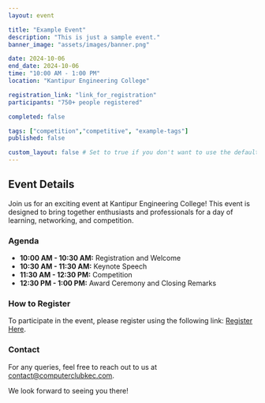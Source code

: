 ```yaml
---
layout: event

title: "Example Event"
description: "This is just a sample event."
banner_image: "assets/images/banner.png"

date: 2024-10-06
end_date: 2024-10-06
time: "10:00 AM - 1:00 PM"
location: "Kantipur Engineering College"

registration_link: "link_for_registration"
participants: "750+ people registered"

completed: false

tags: ["competition","competitive", "example-tags"]
published: false

custom_layout: false # Set to true if you don't want to use the default layout
---
```

<!-- Content -->
## Event Details

Join us for an exciting event at Kantipur Engineering College! This event is designed to bring together enthusiasts and professionals for a day of learning, networking, and competition.

### Agenda
- **10:00 AM - 10:30 AM:** Registration and Welcome
- **10:30 AM - 11:30 AM:** Keynote Speech
- **11:30 AM - 12:30 PM:** Competition
- **12:30 PM - 1:00 PM:** Award Ceremony and Closing Remarks

### How to Register
To participate in the event, please register using the following link: [Register Here](link_for_registration).

### Contact
For any queries, feel free to reach out to us at [contact@computerclubkec.com](mailto:contact@computerclubkec.com).

We look forward to seeing you there!